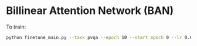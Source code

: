 Billinear Attention Network (BAN)
===============

To train: 
```bash
python finetune_main.py --task pvqa --epoch 10 --start_epoch 0 --lr 0.01 --cos --train train --val val --tfidf --output saved_models\name --batch_size 128
```
